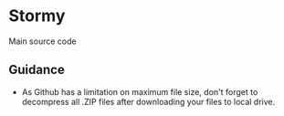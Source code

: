 # Stormy

Main source code

## Guidance

- As Github has a limitation on maximum file size, don't forget to decompress all .ZIP files after downloading your files to local drive. 
